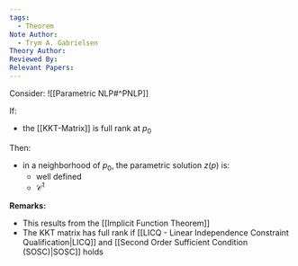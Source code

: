 ```yaml
---
tags:
  - Theorem
Note Author:
  - Trym A. Gabrielsen
Theory Author: 
Reviewed By: 
Relevant Papers:
---
```

Consider:
![[Parametric NLP#^PNLP]]

If:
- the [[KKT-Matrix]] is full rank at $p_{0}$

Then:
- in a neighborhood of $p_{0}$, the parametric solution $z(p)$ is:
	- well defined
	- $\mathcal{C}^{1}$ 

**Remarks:**
- This results from the [[Implicit Function Theorem]]
- The KKT matrix has full rank if [[LICQ - Linear Independence Constraint Qualification|LICQ]] and [[Second Order Sufficient Condition (SOSC)|SOSC]] holds